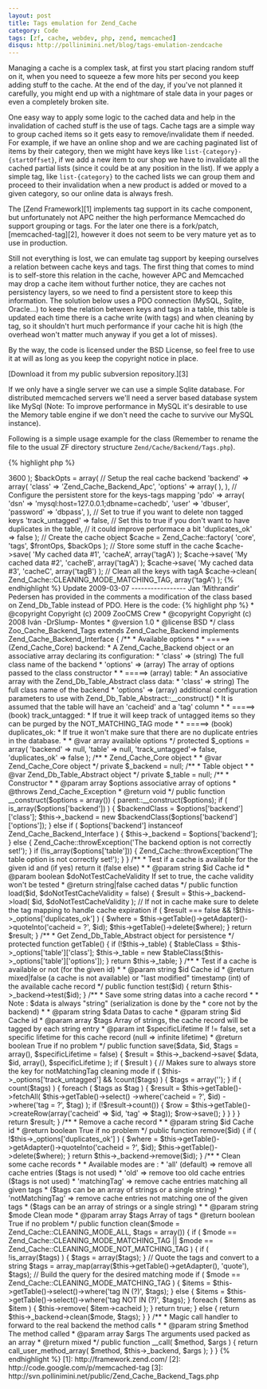 ```yaml
---
layout: post
title: Tags emulation for Zend_Cache
category: Code
tags: [zf, cache, webdev, php, zend, memcached]
disqus: http://pollinimini.net/blog/tags-emulation-zendcache
---
```


Managing a cache is a complex task, at first you start placing random stuff on
it, when you need to squeeze a few more hits per second you keep adding stuff
to the cache. At the end of the day, if you've not planned it carefully, you
might end up with a nightmare of stale data in your pages or even a completely
broken site.

One easy way to apply some logic to the cached data and help in the invalidation
of cached stuff is the use of tags. Cache tags are a simple way to group cached
items so it gets easy to remove/invalidate them if needed. For example, if we
have an online shop and we are caching paginated list of items by their category,
then we might have keys like `list-{category}-{startOffset}`, if we add a new
item to our shop we have to invalidate all the cached partial lists (since it
could be at any position in the list). If we apply a simple tag, like
`list-{category}` to the cached lists we can group them and proceed to their
invalidation when a new product is added or moved to a given category, so our
online data is always fresh.

The [Zend Framework][1] implements tag support in its cache component, but
unfortunately not APC neither the high performance Memcached do support grouping
or tags. For the later one there is a fork/patch, [memcached-tag][2], however
it does not seem to be very mature yet as to use in production.

Still not everything is lost, we can emulate tag support by keeping ourselves a
relation between cache keys and tags. The first thing that comes to mind is to
self-store this relation in the cache, however APC and Memcached may drop a
cache item without further notice, they are caches not persistency layers, so
we need to find a persistent store to keep this information. The solution below
uses a PDO connection (MySQL, Sqlite, Oracle…) to keep the relation between keys
and tags in a table, this table is updated each time there is a cache write
(with tags) and when cleaning by tag, so it shouldn't hurt much performance if
your cache hit is high (the overhead won't matter much anyway if you get a lot
of misses).

By the way, the code is licensed under the BSD License, so feel free to use it
at will as long as you keep the copyright notice in place.

[Download it from my public subversion repository.][3]

If we only have a single server we can use a simple Sqlite database. For
distributed memcached servers we'll need a server based database system like
MySql (Note: To improve performance in MySQL it's desirable to use the Memory
table engine if we don't need the cache to survive our MySQL instance).

Following is a simple usage example for the class (Remember to rename the file
to the usual ZF directory structure `Zend/Cache/Backend/Tags.php`).

{% highlight php %}
<?php
// Setup the cache
$frontOpts = array(
   'lifetime' => 3600
);
$backOpts = array(
  // Setup the real cache backend
  'backend' => array(
    'class' => 'Zend_Cache_Backend_Apc',
    'options' => array(
    ),
  ),
  // Configure the persistent store for the keys-tags mapping
  'pdo' => array(
    'dsn' => 'mysql:host=127.0.0.1;dbname=cachedb',
    'user' => 'dbuser',
    'password' => 'dbpass',
  ),
  // Set to true if you want to delete non tagged keys
  'track_untagged' => false,
  // Set this to true if you don't want to have duplicates in the table,
  // it could improve performace a bit
  'duplicates_ok' => false
);

// Create the cache object
$cache = Zend_Cache::factory( 'core', 'tags', $frontOps, $backOps );

// Store some stuff in the cache
$cache->save( 'My cached data #1', 'cacheA', array('tagA') );
$cache->save( 'My cached data #2', 'cacheB', array('tagA') );
$cache->save( 'My cached data #3', 'cacheC', array('tagB') );

// Clean all the keys with tagA
$cache->clean( Zend_Cache::CLEANING_MODE_MATCHING_TAG, array('tagA') );
{% endhighlight %}


Update 2009-03-07
-----------------

Jan ‘Mithrandir’ Pedersen has provided in the comments a modification of the
class based on Zend_Db_Table instead of PDO. Here is the code:

{% highlight php %}
<?php
/**
 * Zend_Cache Tags emulator for backends not supporting them natively
 *
 * It'll use a Zend_Db_Table_Abstract object to persist the mapping
 * between cache keys and its tags.
 *
 * @author ZooCMS Crew
 * @credits Iván -DrSlump- Montes <drslump AT pollinimini DOT net>
 * @copyright Copyright (c) 2009 ZooCMS Crew
 * @copyright Copyright (c) 2008 Iván -DrSlump- Montes <http://pollinimini.net>
 * @version 1.0
 * @license BSD
 */

class Zoo_Cache_Backend_Tags extends Zend_Cache_Backend implements Zend_Cache_Backend_Interface
{
    /**
     * Available options
     *
     * =====> (Zend_Cache_Core) backend:
     * A Zend_Cache_Backend object or an associative array declaring its configuration:
     * 'class' => (string) The full class name of the backend
     * 'options' => (array) The array of options passed to the class constructor
     *
     * =====> (array) table:
     * An associative array with the Zend_Db_Table_Abstract class data:
     * 'class' => string) The full class name of the backend
     * 'options' => (array) additional configuration parameters to use with Zend_Db_Table_Abstract::__construct()
     * It is assumed that the table will have an 'cacheid' and a 'tag' column
     *
     * =====> (book) track_untagged:
     * If true it will keep track of untagged items so they can be purged by the NOT_MATCHING_TAG mode
     *
     * =====> (book) duplicates_ok:
     * If true it won't make sure that there are no duplicate entries in the database.
     *
     * @var array available options
     */
    protected $_options = array(
        'backend' => null,
        'table' => null,
        'track_untagged'=> false,
        'duplicates_ok' => false
    );

    /**
     * Zend_Cache_Core object
     *
     * @var Zend_Cache_Core object
     */
    private $_backend = null;

    /**
     * Table object
     *
     * @var Zend_Db_Table_Abstract object
     */
    private $_table = null;

    /**
     * Constructor
     *
     * @param array $options associative array of options
     * @throws Zend_Cache_Exception
     * @return void
     */
    public function __construct($options = array())
    {
        parent::__construct($options);

        if ( is_array($options['backend']) ) {

            $backendClass = $options['backend']['class'];

            $this->_backend = new $backendClass($options['backend']['options']);

        } else if ( $options['backend'] instanceof Zend_Cache_Backend_Interface ) {

            $this->_backend = $options['backend'];

        } else {
            Zend_Cache::throwException('The backend option is not correctly set!');
        }

        if (!is_array($options['table'])) {
            Zend_Cache::throwException('The table option is not correctly set!');
        }
    }

    /**
     * Test if a cache is available for the given id and (if yes) return it (false else)
     *
     * @param string $id Cache id
     * @param boolean $doNotTestCacheValidity If set to true, the cache validity won't be tested
     * @return string|false cached datas
     */
    public function load($id, $doNotTestCacheValidity = false)
    {
        $result = $this->_backend->load( $id, $doNotTestCacheValidity );

        // If not in cache make sure to delete the tag mapping to handle cache expiration
        if ( $result === false && !$this->_options['duplicates_ok'] ) {
            $where = $this->getTable()->getAdapter()->quoteInto('cacheid = ?', $id);
            $this->getTable()->delete($where);
        }

        return $result;
    }

    /**
     * Get Zend_Db_Table_Abstract object for persistence
     */
    protected function getTable() {
        if (!$this->_table) {
            $tableClass = $this->_options['table']['class'];
            $this->_table = new $tableClass($this->_options['table']['options']);
        }
        return $this->_table;
    }

    /**
     * Test if a cache is available or not (for the given id)
     *
     * @param string $id Cache id
     * @return mixed|false (a cache is not available) or "last modified" timestamp (int) of the available cache record
     */
    public function test($id) {
        return $this->_backend->test($id);
    }

    /**
     * Save some string datas into a cache record
     *
     * Note : $data is always "string" (serialization is done by the
     * core not by the backend)
     *
     * @param string $data Datas to cache
     * @param string $id Cache id
     * @param array $tags Array of strings, the cache record will be tagged by each string entry
     * @param int $specificLifetime If != false, set a specific lifetime for this cache record (null => infinite lifetime)
     * @return boolean True if no problem
     */
    public function save($data, $id, $tags = array(), $specificLifetime = false)
    {
        $result = $this->_backend->save( $data, $id, array(), $specificLifetime );

        if ( $result ) {
            // Makes sure to always store the key for notMatchingTag cleaning mode
            if ( $this->_options['track_untagged'] && !count($tags) ) {
                $tags = array('');
            }

            if ( count($tags) ) {
                foreach ( $tags as $tag ) {
                    $result = $this->getTable()->fetchAll(
                                $this->getTable()->select()
                                    ->where('cacheid = ?', $id)
                                    ->where('tag = ?', $tag)
                    );

                    if (!$result->count()) {
                        $row = $this->getTable()->createRow(array('cacheid' => $id, 'tag' => $tag));
                        $row->save();
                    }
                }
            }
        }

        return $result;
    }

    /**
     * Remove a cache record
     *
     * @param string $id Cache id
     * @return boolean True if no problem
     */
    public function remove($id)
    {
        if ( !$this->_options['duplicates_ok'] ) {
            $where = $this->getTable()->getAdapter()->quoteInto('cacheid = ?', $id);
            $this->getTable()->delete($where);
        }

        return $this->_backend->remove($id);
    }

    /**
     * Clean some cache records
     *
     * Available modes are :
     * 'all' (default) => remove all cache entries ($tags is not used)
     * 'old' => remove too old cache entries ($tags is not used)
     * 'matchingTag' => remove cache entries matching all given tags
     * ($tags can be an array of strings or a single string)
     * 'notMatchingTag' => remove cache entries not matching one of the given tags
     * ($tags can be an array of strings or a single string)
     *
     * @param string $mode Clean mode
     * @param array $tags Array of tags
     * @return boolean True if no problem
     */
    public function clean($mode = Zend_Cache::CLEANING_MODE_ALL, $tags = array())
    {
        if ( $mode == Zend_Cache::CLEANING_MODE_MATCHING_TAG ||
             $mode == Zend_Cache::CLEANING_MODE_NOT_MATCHING_TAG ) {

            if ( !is_array($tags) ) {
                $tags = array($tags);
            }

            // Quote the tags and convert to a string
            $tags = array_map(array($this->getTable()->getAdapter(), 'quote'), $tags);

            // Build the query for the desired matching mode
            if ( $mode == Zend_Cache::CLEANING_MODE_MATCHING_TAG ) {
                $items = $this->getTable()->select()->where('tag IN (?)', $tags);
            } else {
                $items = $this->getTable()->select()->where('tag NOT IN (?)', $tags);
            }

            foreach ( $items as $item ) {
                $this->remove( $item->cacheid );
            }

            return true;

        } else {

            return $this->_backend->clean($mode, $tags);

        }
    }


    /**
     * Magic call handler to forward to the real backend the method calls
     *
     * @param string $method The method called
     * @param array $args The arguments used packed as an array
     * @return mixed
     */
    public function __call( $method, $args )
    {
        return call_user_method_array( $method, $this->_backend, $args );
    }
}
{% endhighlight %}


[1]: http://framework.zend.com/
[2]: http://code.google.com/p/memcached-tag
[3]: http://svn.pollinimini.net/public/Zend_Cache_Backend_Tags.php
